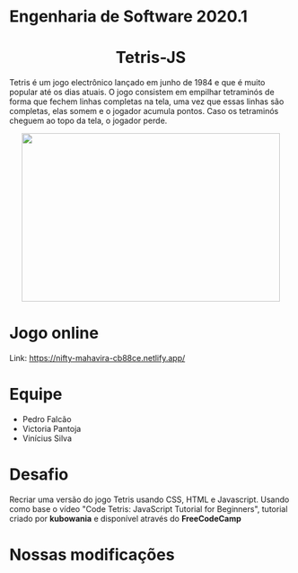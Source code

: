 # Engenharia de Software 2020.1
# <h1 align="center">**Tetris-JS**</h1>

Tetris é um jogo electrônico lançado em junho de 1984 e que é muito popular até os dias atuais. O jogo consistem em empilhar tetraminós de forma que fechem linhas completas na tela, uma vez que essas linhas são completas, elas somem e o jogador acumula pontos. Caso os tetraminós cheguem ao topo da tela, o jogador perde.

<p align="center">
  <img width="460" height="300" src="https://user-images.githubusercontent.com/22911305/111398733-c867c580-86a2-11eb-8d25-9f729cdaaf39.png?w=100">
</p>

# Jogo online
Link: https://nifty-mahavira-cb88ce.netlify.app/                                                          
# Equipe
<ul>
<li>Pedro Falcão</li>
<li>Victoria Pantoja</li>
<li>Vinícius Silva</li>
</ul>  

# Desafio
Recriar uma versão do jogo Tetris usando CSS, HTML e Javascript. Usando como base o vídeo "Code Tetris: JavaScript Tutorial for Beginners", tutorial criado por **kubowania** e disponível através do **FreeCodeCamp**

# Nossas modificações
